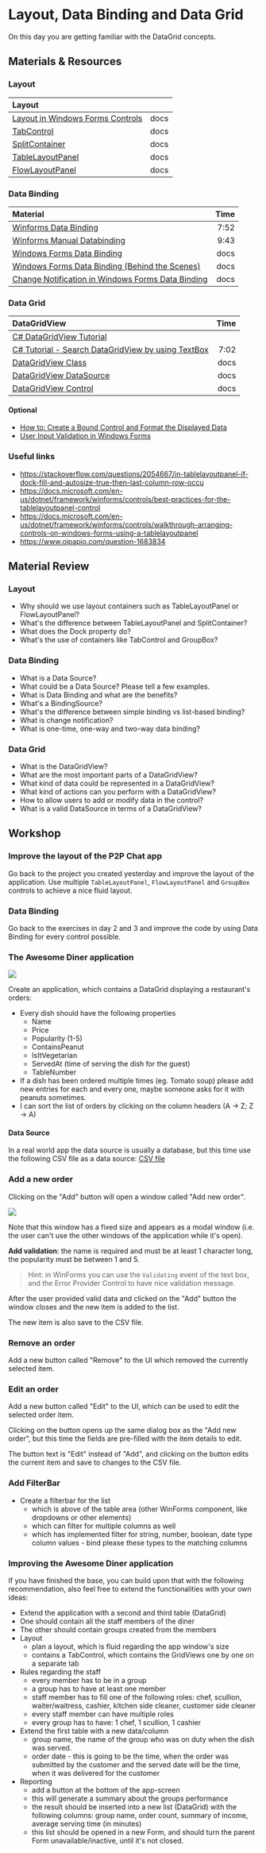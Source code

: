 # Layout, Data Binding and Data Grid

On this day you are getting familiar with the DataGrid concepts.

## Materials & Resources

### Layout

| Layout                                                                                                                                   |      |
| :--------------------------------------------------------------------------------------------------------------------------------------- | ---: |
| [Layout in Windows Forms Controls](https://docs.microsoft.com/en-us/dotnet/framework/winforms/controls/layout-in-windows-forms-controls) | docs |
| [TabControl](https://docs.microsoft.com/en-us/dotnet/api/system.windows.forms.tabcontrol?view=netframework-4.8)                          | docs |
| [SplitContainer](https://docs.microsoft.com/en-us/dotnet/api/system.windows.forms.splitcontainer?view=netframework-4.8)                  | docs |
| [TableLayoutPanel](https://docs.microsoft.com/en-us/dotnet/api/system.windows.forms.tablelayoutpanel?view=netframework-4.8)              | docs |
| [FlowLayoutPanel](https://docs.microsoft.com/en-us/dotnet/api/system.windows.forms.flowlayoutpanel?view=netframework-4.8)                | docs |

### Data Binding

| Material                                                                                                                                 | Time |
| :--------------------------------------------------------------------------------------------------------------------------------------- | ---: |
| [Winforms Data Binding](https://www.youtube.com/watch?v=9f7IoKQIraQ)                                                                     | 7:52 |
| [Winforms Manual Databinding](https://www.youtube.com/watch?v=lQbmNWGVI88)                                                               | 9:43 |
| [Windows Forms Data Binding](https://docs.microsoft.com/en-us/dotnet/framework/winforms/windows-forms-data-binding)                      | docs |
| [Windows Forms Data Binding (Behind the Scenes)](https://docs.microsoft.com/en-us/previous-versions/dotnet/articles/aa480734(v=msdn.10)) | docs |
| [Change Notification in Windows Forms Data Binding](https://docs.microsoft.com/en-us/dotnet/framework/winforms/change-notification-in-windows-forms-data-binding) | docs |

### Data Grid

| DataGridView                                                                                                                              | Time |
| :---------------------------------------------------------------------------------------------------------------------------------------- | ---: |
| [C# DataGridView Tutorial](https://www.youtube.com/playlist?list=PLFDH5bKmoNqyDKntkVv-NURTAlPIhMPqA)                                      |      |
| [C# Tutorial - Search DataGridView by using TextBox](https://www.youtube.com/watch?v=g0qy7_l7vFg)                                         | 7:02 |
| [DataGridView Class](https://docs.microsoft.com/en-us/dotnet/api/system.windows.forms.datagridview?view=netframework-4.8)                 | docs |
| [DataGridView DataSource](https://docs.microsoft.com/en-us/dotnet/api/system.windows.forms.datagridview.datasource?view=netframework-4.8) | docs |
| [DataGridView Control](https://docs.microsoft.com/en-us/dotnet/framework/winforms/controls/datagridview-control-windows-forms)            | docs |

#### Optional

- [How to: Create a Bound Control and Format the Displayed Data](https://docs.microsoft.com/en-us/dotnet/framework/winforms/how-to-create-a-bound-control-and-format-the-displayed-data)
- [User Input Validation in Windows Forms](https://docs.microsoft.com/en-us/dotnet/framework/winforms/user-input-validation-in-windows-forms)

### Useful links

- https://stackoverflow.com/questions/2054667/in-tablelayoutpanel-if-dock-fill-and-autosize-true-then-last-column-row-occu
- https://docs.microsoft.com/en-us/dotnet/framework/winforms/controls/best-practices-for-the-tablelayoutpanel-control
- https://docs.microsoft.com/en-us/dotnet/framework/winforms/controls/walkthrough-arranging-controls-on-windows-forms-using-a-tablelayoutpanel
- https://www.oipapio.com/question-1683834

## Material Review

### Layout

- Why should we use layout containers such as TableLayoutPanel or FlowLayoutPanel?
- What's the difference between TableLayoutPanel and SplitContainer?
- What does the Dock property do?
- What's the use of containers like TabControl and GroupBox?

### Data Binding

- What is a Data Source?
- What could be a Data Source? Please tell a few examples.
- What is Data Binding and what are the benefits?
- What's a BindingSource?
- What's the difference between simple binding vs list-based binding?
- What is change notification?
- What is one-time, one-way and two-way data binding?

### Data Grid

- What is the DataGridView?
- What are the most important parts of a DataGridView?
- What kind of data could be represented in a DataGridView?
- What kind of actions can you perform with a DataGridView?
- How to allow users to add or modify data in the control?
- What is a valid DataSource in terms of a DataGridView?


## Workshop

### Improve the layout of the P2P Chat app

Go back to the project you created yesterday and improve the layout of the application. Use multiple `TableLayoutPanel`, `FlowLayoutPanel` and `GroupBox` controls to achieve a nice fluid layout.

### Data Binding

Go back to the exercises in day 2 and 3 and improve the code by using Data Binding for every control possible.

### The Awesome Diner application

![](../assets/diner.png)

Create an application, which contains a DataGrid displaying a restaurant's orders:
- Every dish should have the following properties
  - Name
  - Price
  - Popularity (1-5)
  - ContainsPeanut
  - IsItVegetarian
  - ServedAt (time of serving the dish for the guest)
  - TableNumber
- If a dish has been ordered multiple times (eg. Tomato soup) please add new entries for each and every one, maybe someone asks for it with peanuts sometimes.
- I can sort the list of orders by clicking on the column headers (A -> Z; Z -> A)

#### Data Source

In a real world app the data source is usually a database, but this time use the following CSV file as a data source:
[CSV file](../assets/data.csv)

### Add a new order

Clicking on the "Add" button will open a window called "Add new order".

![](../assets/add_new_order_form.png)

Note that this window has a fixed size and appears as a modal window (i.e. the user can't use the other windows of the application while it's open).

**Add validation**: the name is required and must be at least 1 character long, the popularity must be between 1 and 5.

> Hint: in WinForms you can use the `Validating` event of the text box, and the Error Provider Control to have nice validation message.

After the user provided valid data and clicked on the "Add" button the window closes and the new item is added to the list.

The new item is also save to the CSV file.

### Remove an order

Add a new button called "Remove" to the UI which removed the currently selected item.

### Edit an order

Add a new button called "Edit" to the UI, which can be used to edit the selected order item.

Clicking on the button opens up the same dialog box as the "Add new order", but this time the fields are pre-filled with the item details to edit.

The button text is "Edit" instead of "Add", and clicking on the button edits the current item and save to changes to the CSV file.

### Add FilterBar

- Create a filterbar for the list
  - which is above of the table area (other WinForms component, like dropdowns or other elements)
  - which can filter for multiple columns as well
  - which has implemented filter for string, number, boolean, date type column values - bind please these types to the matching columns


### Improving the Awesome Diner application

If you have finished the base, you can build upon that with the following recommendation, also feel free to extend the functionalities with your own ideas:
- Extend the application with a second and third table (DataGrid)
- One should contain all the staff members of the diner
- The other should contain groups created from the members
- Layout
  - plan a layout, which is fluid regarding the app window's size
  - contains a TabControl, which contains the GridViews one by one on a separate tab
- Rules regarding the staff
  - every member has to be in a group
  - a group has to have at least one member
  - staff member has to fill one of the following roles: chef, scullion, waiter/waitress, cashier, kitchen side cleaner, customer side cleaner
  - every staff member can have multiple roles
  - every group has to have: 1 chef, 1 scullion, 1 cashier
- Extend the first table with a new data/column
  - group name, the name of the group who was on duty when the dish was served.
  - order date - this is going to be the time, when the order was submitted by the customer and the served date will be the time, when it was delivered for the customer
- Reporting
  - add a button at the bottom of the app-screen
  - this will generate a summary about the groups performance
  - the result should be inserted into a new list (DataGrid) with the following columns: group name, order count, summary of income, average serving time (in minutes)
  - this list should be opened in a new Form, and should turn the parent Form unavailable/inactive, until it's not closed.
